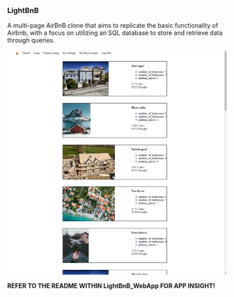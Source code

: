 ### LightBnB 
A multi-page AirBnB clone that aims to replicate the basic functionality of Airbnb, with a focus on utilizing an SQL database to store and retrieve data through queries.

![Home Page](<Screenshot 2024-02-21 172005.png>)


**REFER TO THE README WITHIN LightBnB_WebApp FOR APP INSIGHT!**
